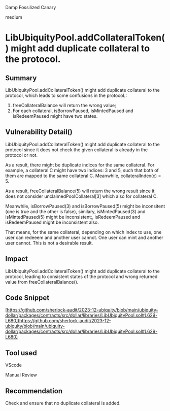 Damp Fossilized Canary

medium

# LibUbiquityPool.addCollateralToken() might add duplicate collateral to the protocol.

## Summary
LibUbiquityPool.addCollateralToken() might add duplicate collateral to the protocol, which leads to some confusions in the protocoL:
1) freeCollateralBalance will return the wrong value;
2) For each collateral, isBorrowPaused, isMintedPaused and isRedeemPaused might have two states. 

## Vulnerability Detail()
LibUbiquityPool.addCollateralToken() might add duplicate collateral to the protocol since it does not check the given collateral is already in the protocol or not. 

As a result, there might be duplicate indices for the same collateral. For example, a collateral C might have two indices: 3 and 5, such that both of them are mapped to the same collateral C. Meanwhile, collateralIndex(c) = 5.

As a result,  freeCollateralBalance(5) will return the wrong result since it does not consider unclaimedPoolCollateral[3] which also for collateral C.

Meanwhile, isBorrowPaused(3) and isBorrowPaused(5) might be inconsitent (one is true and the other is false), similary, isMintedPaused(3) and isMintedPaused(5) might be inconsistent;, isRedeemPaused  and isRedeemPaused might be inconsistent also. 

That means, for the same collateral, depending on which index to use, one user can redeeem and another user cannot. One user can mint and another user cannot. This is not a desirable result. 

## Impact
LibUbiquityPool.addCollateralToken() might add duplicate collateral to the protocol, leading to consistent states of the protocol and wrong returned value from  freeCollateralBalance().

## Code Snippet

[https://github.com/sherlock-audit/2023-12-ubiquity/blob/main/ubiquity-dollar/packages/contracts/src/dollar/libraries/LibUbiquityPool.sol#L629-L680](https://github.com/sherlock-audit/2023-12-ubiquity/blob/main/ubiquity-dollar/packages/contracts/src/dollar/libraries/LibUbiquityPool.sol#L629-L680)

## Tool used

VScode

Manual Review

## Recommendation
Check and ensure that no duplicate collateral is added. 